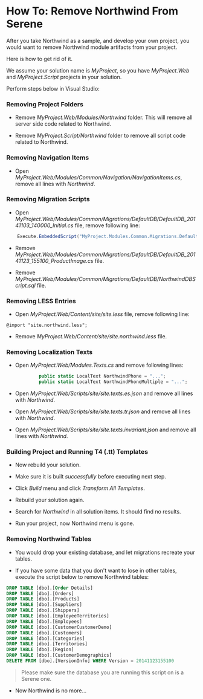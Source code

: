 
# How To: Remove Northwind From Serene

After you take Northwind as a sample, and develop your own project, you would want to remove Northwind module artifacts from your project. 

Here is how to get rid of it.

We assume your solution name is *MyProject*, so you have *MyProject.Web* and *MyProject.Script* projects in your solution.

Perform steps below in Visual Studio:


### Removing Project Folders

* Remove *MyProject.Web/Modules/Northwind* folder. This will remove all server side code related to Northwind.

* Remove *MyProject.Script/Northwind* folder to remove all script code related to Northwind.


### Removing Navigation Items

* Open *MyProject.Web/Modules/Common/Navigation/NavigationItems.cs*, remove all lines with *Northwind*.

### Removing Migration Scripts

* Open *MyProject.Web/Modules/Common/Migrations/DefaultDB/DefaultDB_20141103_140000_Initial.cs* file, remove following line:

```cs
    Execute.EmbeddedScript("MyProject.Modules.Common.Migrations.DefaultDB.NorthwindDBScript.sql");

```

* Remove *MyProject.Web/Modules/Common/Migrations/DefaultDB/DefaultDB_20141123_155100_ProductImage.cs* file.

* Remove *MyProject.Web/Modules/Common/Migrations/DefaultDB/NorthwindDBScript.sql* file.


### Removing LESS Entries 

* Open *MyProject.Web/Content/site/site.less* file, remove following line:
    
```less
@import "site.northwind.less";
```

* Remove *MyProject.Web/Content/site/site.northwind.less* file.


### Removing Localization Texts

* Open *MyProject.Web/Modules.Texts.cs* and remove following lines:

```cs
            public static LocalText NorthwindPhone = "...";
            public static LocalText NorthwindPhoneMultiple = "...";
```

* Open *MyProject.Web/Scripts/site/site.texts.es.json* and remove all lines with *Northwind*.

* Open *MyProject.Web/Scripts/site/site.texts.tr.json* and remove all lines with *Northwind*.

* Open *MyProject.Web/Scripts/site/site.texts.invariant.json* and remove all lines with *Northwind*.


### Building Project and Running T4 (.tt) Templates

* Now rebuild your solution.

* Make sure it is built *successfully* before executing next step.

* Click *Build* menu and click *Transform All Templates*.

* Rebuild your solution again.

* Search for *Northwind* in all solution items. It should find no results.

* Run your project, now Northwind menu is gone.


### Removing Northwind Tables

* You would drop your existing database, and let migrations recreate your tables.

* If you have some data that you don't want to lose in other tables, execute the script below to remove Northwind tables:

```sql
DROP TABLE [dbo].[Order Details]
DROP TABLE [dbo].[Orders]
DROP TABLE [dbo].[Products]
DROP TABLE [dbo].[Suppliers]
DROP TABLE [dbo].[Shippers]
DROP TABLE [dbo].[EmployeeTerritories]
DROP TABLE [dbo].[Employees]
DROP TABLE [dbo].[CustomerCustomerDemo]
DROP TABLE [dbo].[Customers]
DROP TABLE [dbo].[Categories]
DROP TABLE [dbo].[Territories]
DROP TABLE [dbo].[Region]
DROP TABLE [dbo].[CustomerDemographics]
DELETE FROM [dbo].[VersionInfo] WHERE Version = 20141123155100
```

> Please make sure the database you are running this script on is a Serene one.


* Now Northwind is no more... 